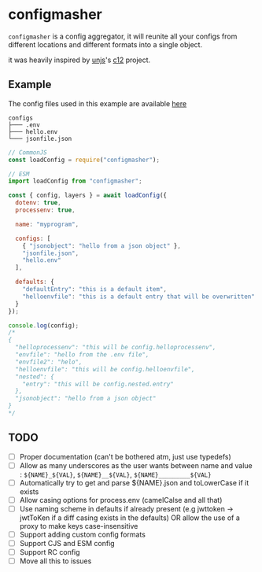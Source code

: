 # configmasher

``configmasher`` is a config aggregator, it will reunite all your configs from different locations and different formats into a single object.

it was heavily inspired by [unjs](https://github.com/unjs)'s [c12](https://github.com/unjs/c12) project.

## Example

The config files used in this example are available [here](https://github.com/uwu/configmasher/tree/main/example/configs)

```tree
configs
├─── .env
├─── hello.env
└─── jsonfile.json
```

```js
// CommonJS
const loadConfig = require("configmasher");

// ESM
import loadConfig from "configmasher";

const { config, layers } = await loadConfig({
  dotenv: true,
  processenv: true,

  name: "myprogram",

  configs: [
    { "jsonobject": "hello from a json object" },
    "jsonfile.json",
    "hello.env"
  ],

  defaults: {
    "defaultEntry": "this is a default item",
    "helloenvfile": "this is a default entry that will be overwritten"
  }
});

console.log(config);
/*
{
  "helloprocessenv": "this will be config.helloprocessenv",
  "envfile": "hello from the .env file",
  "envfile2": "helo",
  "helloenvfile": "this will be config.helloenvfile",
  "nested": {
    "entry": "this will be config.nested.entry"
  },
  "jsonobject": "hello from a json object"
}
*/
```

## TODO

- [ ] Proper documentation (can't be bothered atm, just use typedefs)
- [ ] Allow as many underscores as the user wants between name and value : ``${NAME}_${VAL}``, ``${NAME}__${VAL}``, ``${NAME}_________${VAL}``
- [ ] Automatically try to get and parse ${NAME}.json and toLowerCase if it exists
- [ ] Allow casing options for process.env (camelCalse and all that)
- [ ] Use naming scheme in defaults if already present (e.g jwttoken -> jwtToKen if a diff casing exists in the defaults) OR allow the use of a proxy to make keys case-insensitive
- [ ] Support adding custom config formats
- [ ] Support CJS and ESM config
- [ ] Support RC config
- [ ] Move all this to issues
